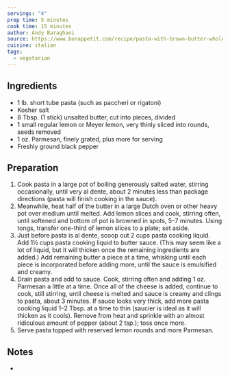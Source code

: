 ```yaml
---
servings: "4"
prep time: 5 minutes
cook time: 15 minutes
author: Andy Baraghani
source: https://www.bonappetit.com/recipe/pasta-with-brown-butter-whole-lemon-and-parmesan
cuisine: italian
tags:
  - vegetarian
---
```


## Ingredients
- 1 lb. short tube pasta (such as paccheri or rigatoni)
- Kosher salt
- 8 Tbsp. (1 stick) unsalted butter, cut into pieces, divided
- 1 small regular lemon or Meyer lemon, very thinly sliced into rounds, seeds removed
- 1 oz. Parmesan, finely grated, plus more for serving
- Freshly ground black pepper
## Preparation
1. Cook pasta in a large pot of boiling generously salted water, stirring occasionally, until very al dente, about 2 minutes less than package directions (pasta will finish cooking in the sauce).
2. Meanwhile, heat half of the butter in a large Dutch oven or other heavy pot over medium until melted. Add lemon slices and cook, stirring often, until softened and bottom of pot is browned in spots, 5–7 minutes. Using tongs, transfer one-third of lemon slices to a plate; set aside.
3. Just before pasta is al dente, scoop out 2 cups pasta cooking liquid. Add 1½ cups pasta cooking liquid to butter sauce. (This may seem like a lot of liquid, but it will thicken once the remaining ingredients are added.) Add remaining butter a piece at a time, whisking until each piece is incorporated before adding more, until the sauce is emulsified and creamy.
4. Drain pasta and add to sauce. Cook, stirring often and adding 1 oz. Parmesan a little at a time. Once all of the cheese is added, continue to cook, still stirring, until cheese is melted and sauce is creamy and clings to pasta, about 3 minutes. If sauce looks very thick, add more pasta cooking liquid 1–2 Tbsp. at a time to thin (saucier is ideal as it will thicken as it cools). Remove from heat and sprinkle with an almost ridiculous amount of pepper (about 2 tsp.); toss once more.
5. Serve pasta topped with reserved lemon rounds and more Parmesan.

## Notes
* 